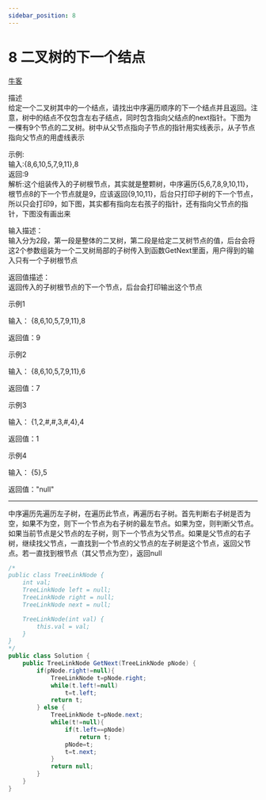 ```yaml
---
sidebar_position: 8
---
```


# 8 二叉树的下一个结点

[牛客](https://www.nowcoder.com/practice/9023a0c988684a53960365b889ceaf5e)

描述  
给定一个二叉树其中的一个结点，请找出中序遍历顺序的下一个结点并且返回。注意，树中的结点不仅包含左右子结点，同时包含指向父结点的next指针。下图为一棵有9个节点的二叉树。树中从父节点指向子节点的指针用实线表示，从子节点指向父节点的用虚线表示


示例:  
输入:{8,6,10,5,7,9,11},8  
返回:9  
解析:这个组装传入的子树根节点，其实就是整颗树，中序遍历{5,6,7,8,9,10,11}，根节点8的下一个节点就是9，应该返回{9,10,11}，后台只打印子树的下一个节点，所以只会打印9，如下图，其实都有指向左右孩子的指针，还有指向父节点的指针，下图没有画出来



输入描述：  
输入分为2段，第一段是整体的二叉树，第二段是给定二叉树节点的值，后台会将这2个参数组装为一个二叉树局部的子树传入到函数GetNext里面，用户得到的输入只有一个子树根节点  

返回值描述：  
返回传入的子树根节点的下一个节点，后台会打印输出这个节点

示例1

输入：
{8,6,10,5,7,9,11},8

返回值：9

示例2

输入：
{8,6,10,5,7,9,11},6

返回值：7

示例3

输入：
{1,2,#,#,3,#,4},4

返回值：1

示例4

输入：
{5},5

返回值："null"


---

中序遍历先遍历左子树，在遍历此节点，再遍历右子树。首先判断右子树是否为空，如果不为空，则下一个节点为右子树的最左节点。如果为空，则判断父节点。如果当前节点是父节点的左子树，则下一个节点为父节点。如果是父节点的右子树，继续找父节点，一直找到一个节点的父节点的左子树是这个节点，返回父节点。若一直找到根节点（其父节点为空），返回null


~~~java
/*
public class TreeLinkNode {
    int val;
    TreeLinkNode left = null;
    TreeLinkNode right = null;
    TreeLinkNode next = null;

    TreeLinkNode(int val) {
        this.val = val;
    }
}
*/
public class Solution {
    public TreeLinkNode GetNext(TreeLinkNode pNode) {
        if(pNode.right!=null){
            TreeLinkNode t=pNode.right;
            while(t.left!=null)
                t=t.left;
            return t;
        } else {
            TreeLinkNode t=pNode.next;
            while(t!=null){
                if(t.left==pNode)
                    return t;
                pNode=t;
                t=t.next;
            }
            return null;
        }
    }
}
~~~
